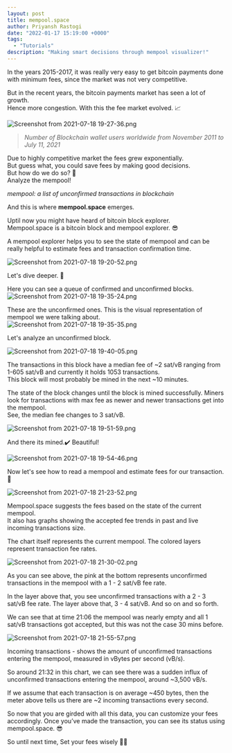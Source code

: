 ```yaml
---
layout: post
title: mempool.space
author: Priyansh Rastogi
date: "2022-01-17 15:19:00 +0000"
tags:
  - "Tutorials"
description: "Making smart decisions through mempool visualizer!"
---
```


In the years 2015-2017, it was really very easy to get bitcoin payments done with minimum fees, since the market was not very competitive.

But in the recent years, the bitcoin payments market has seen a lot of growth.  
Hence more congestion. With this the fee market evolved. 📈

![Screenshot from 2021-07-18 19-27-36.png](https://cdn.hashnode.com/res/hashnode/image/upload/v1626616689256/pUVgvEMLf.png)

> *Number of Blockchain wallet users worldwide from November 2011 to July 11, 2021*

Due to highly competitive market the fees grew exponentially.  
But guess what, you could save fees by making good decisions.  
But how do we do so? 🤔  
Analyze the mempool!

*mempool: a list of unconfirmed transactions in blockchain*

And this is where **mempool.space** emerges.

Uptil now you might have heard of bitcoin block explorer.  
Mempool.space is a bitcoin block and mempool explorer. 😎

A mempool explorer helps you to see the state of mempool and can be really helpful to estimate fees and transaction confirmation time.

![Screenshot from 2021-07-18 19-20-52.png](https://cdn.hashnode.com/res/hashnode/image/upload/v1626616267126/tH4FoG9Vi.png)

Let's dive deeper. 🌊

Here you can see a queue of confirmed and unconfirmed blocks.  
![Screenshot from 2021-07-18 19-35-24.png](https://cdn.hashnode.com/res/hashnode/image/upload/v1626617156416/TdAisKaaJ.png)

These are the unconfirmed ones. This is the visual representation of mempool we were talking about.  
![Screenshot from 2021-07-18 19-35-35.png](https://cdn.hashnode.com/res/hashnode/image/upload/v1626617281490/ZF0Zg6lb6.png)

Let's analyze an unconfirmed block.

![Screenshot from 2021-07-18 19-40-05.png](https://cdn.hashnode.com/res/hashnode/image/upload/v1626617416205/xrBawgWf5.png)

The transactions in this block have a median fee of ~2 sat/vB ranging from 1-605 sat/vB and currently it holds 1053 transactions.  
This block will most probably be mined in the next ~10 minutes.

The state of the block changes until the block is mined successfully. Miners look for transactions with max fee as newer and newer transactions get into the mempool.  
See, the median fee changes to 3 sat/vB.

![Screenshot from 2021-07-18 19-51-59.png](https://cdn.hashnode.com/res/hashnode/image/upload/v1626618279545/m_7G-t8Vq.png)

And there its mined.✔️ Beautiful!

![Screenshot from 2021-07-18 19-54-46.png](https://cdn.hashnode.com/res/hashnode/image/upload/v1626618309063/a81c2OVqkh.png)

Now let's see how to read a mempool and estimate fees for our transaction. 🧐

![Screenshot from 2021-07-18 21-23-52.png](https://cdn.hashnode.com/res/hashnode/image/upload/v1626623655104/J-tIWOojS.png)

Mempool.space suggests the fees based on the state of the current mempool.  
It also has graphs showing the accepted fee trends in past and live incoming transactions size.

The chart itself represents the current mempool. The colored layers represent transaction fee rates.

![Screenshot from 2021-07-18 21-30-02.png](https://cdn.hashnode.com/res/hashnode/image/upload/v1626625555365/yXLb-TOG7.png)

As you can see above, the pink at the bottom represents unconfirmed transactions in the mempool with a 1 - 2 sat/vB fee rate.

In the layer above that, you see unconfirmed transactions with a 2 - 3 sat/vB fee rate. The layer above that, 3 - 4 sat/vB. And so on and so forth.

We can see that at time 21:06 the mempool was nearly empty and all 1 sat/vB transactions got accepted, but this was not the case 30 mins before.

![Screenshot from 2021-07-18 21-55-57.png](https://cdn.hashnode.com/res/hashnode/image/upload/v1626625570723/FjlL3UgbZ.png)

Incoming transactions - shows the amount of unconfirmed transactions entering the mempool, measured in vBytes per second (vB/s).

So around 21:32 in this chart, we can see there was a sudden influx of unconfirmed transactions entering the mempool, around ~3,500 vB/s.

If we assume that each transaction is on average ~450 bytes, then the meter above tells us there are ~2 incoming transactions every second.

So now that you are girded with all this data, you can customize your fees accordingly. Once you’ve made the transaction, you can see its status using mempool.space. 😎

So until next time, Set your fees wisely 💸💪
